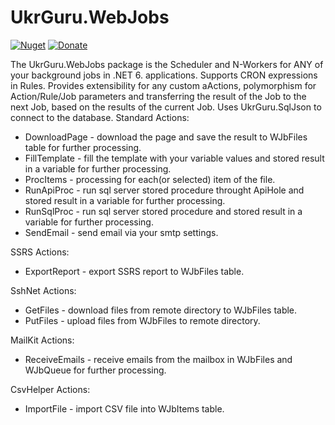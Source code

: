 # UkrGuru.WebJobs
[![Nuget](https://img.shields.io/nuget/v/UkrGuru.WebJobs)](https://www.nuget.org/packages/UkrGuru.WebJobs/)
[![Donate](https://www.paypalobjects.com/en_US/i/btn/btn_donate_SM.gif)](https://www.paypal.com/donate/?hosted_button_id=BPUF3H86X96YN)

The UkrGuru.WebJobs package is the Scheduler and N-Workers for ANY of your background jobs in .NET 6. applications. 
Supports CRON expressions in Rules. Provides extensibility for any custom aActions, polymorphism for Action/Rule/Job parameters 
and transferring the result of the Job to the next Job, based on the results of the current Job. Uses UkrGuru.SqlJson to connect to the database.
Standard Actions:
- DownloadPage - download the page and save the result to WJbFiles table for further processing.
- FillTemplate - fill the template with your variable values and stored result in a variable for further processing.
- ProcItems - processing for each(or selected) item of the file.
- RunApiProc - run sql server stored procedure throught ApiHole and stored result in a variable for further processing.
- RunSqlProc - run sql server stored procedure and stored result in a variable for further processing.
- SendEmail - send email via your smtp settings.

SSRS Actions:
- ExportReport - export SSRS report to WJbFiles table.

SshNet Actions:
- GetFiles - download files from remote directory to WJbFiles table.
- PutFiles - upload files from WJbFiles to remote directory.

MailKit Actions:
- ReceiveEmails - receive emails from the mailbox in WJbFiles and WJbQueue for further processing.

CsvHelper Actions:
- ImportFile - import CSV file into WJbItems table.